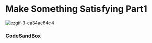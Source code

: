 # Make Something Satisfying Part1

![ezgif-3-ca34ae64c4](https://github.com/MontaKr/CSS_Practice/assets/115155803/c70ae8c8-76e0-436b-aa98-674422ba4edc)

### CodeSandBox

[]()

